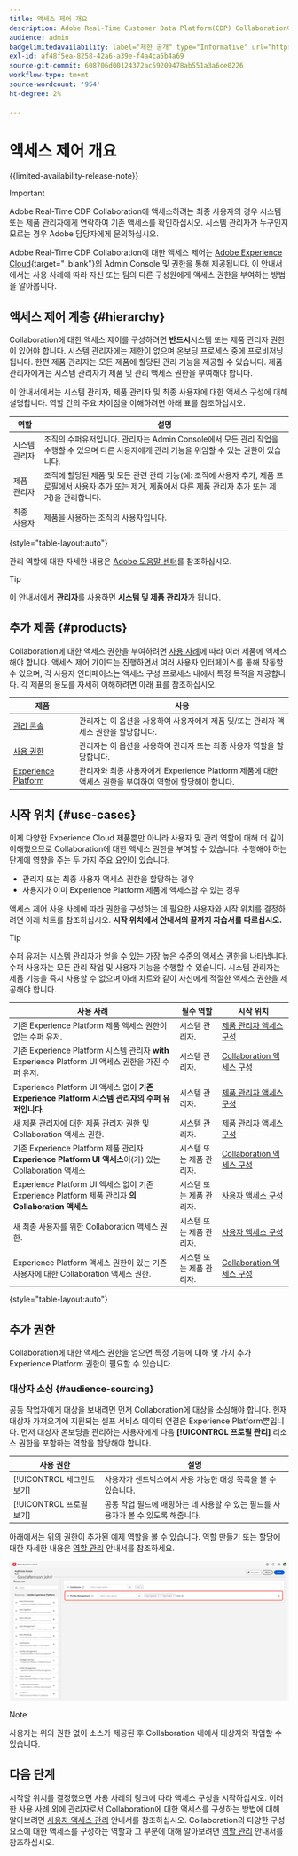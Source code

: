 ```yaml
---
title: 액세스 제어 개요
description: Adobe Real-Time Customer Data Platform(CDP) Collaboration에 대한 액세스 권한을 얻는 방법에 대해 알아봅니다.
audience: admin
badgelimitedavailability: label="제한 공개" type="Informative" url="https://helpx.adobe.com/kr/legal/product-descriptions/real-time-customer-data-platform-collaboration.html newtab=true"
exl-id: af48f5ea-8258-42a6-a39e-f4a4ca5b4a69
source-git-commit: 608706d00124372ac59209478ab551a3a6ce0226
workflow-type: tm+mt
source-wordcount: '954'
ht-degree: 2%

---
```


# 액세스 제어 개요

{{limited-availability-release-note}}

>[!IMPORTANT]
>
> Adobe Real-Time CDP Collaboration에 액세스하려는 최종 사용자의 경우 시스템 또는 제품 관리자에게 연락하여 기존 액세스를 확인하십시오. 시스템 관리자가 누구인지 모르는 경우 Adobe 담당자에게 문의하십시오.

Adobe Real-Time CDP Collaboration에 대한 액세스 제어는 [Adobe Experience Cloud](https://experience.adobe.com/){target="_blank"}의 Admin Console 및 권한을 통해 제공됩니다. 이 안내서에서는 사용 사례에 따라 자신 또는 팀의 다른 구성원에게 액세스 권한을 부여하는 방법을 알아봅니다.

## 액세스 제어 계층 {#hierarchy}

Collaboration에 대한 액세스 제어를 구성하려면 **반드시**&#x200B;시스템 또는 제품 관리자 권한이 있어야 합니다. 시스템 관리자에는 제한이 없으며 온보딩 프로세스 중에 프로비저닝됩니다. 한편 제품 관리자는 모든 제품에 할당된 관리 기능을 제공할 수 있습니다. 제품 관리자에게는 시스템 관리자가 제품 및 관리 액세스 권한을 부여해야 합니다.

이 안내서에서는 시스템 관리자, 제품 관리자 및 최종 사용자에 대한 액세스 구성에 대해 설명합니다. 역할 간의 주요 차이점을 이해하려면 아래 표를 참조하십시오.

| 역할 | 설명 |
| --- | --- | 
| 시스템 관리자 | 조직의 수퍼유저입니다. 관리자는 Admin Console에서 모든 관리 작업을 수행할 수 있으며 다른 사용자에게 관리 기능을 위임할 수 있는 권한이 있습니다. |
| 제품 관리자 | 조직에 할당된 제품 및 모든 관련 관리 기능(예: 조직에 사용자 추가, 제품 프로필에서 사용자 추가 또는 제거, 제품에서 다른 제품 관리자 추가 또는 제거)을 관리합니다. |
| 최종 사용자 | 제품을 사용하는 조직의 사용자입니다. |

{style="table-layout:auto"}

관리 역할에 대한 자세한 내용은 [Adobe 도움말 센터](https://helpx.adobe.com/kr/enterprise/using/admin-roles.html)를 참조하십시오.

>[!TIP]
>
>이 안내서에서 **관리자**&#x200B;를 사용하면 **시스템 및 제품 관리자**&#x200B;가 됩니다.

## 추가 제품 {#products}

Collaboration에 대한 액세스 권한을 부여하려면 [사용 사례](#use-cases)에 따라 여러 제품에 액세스해야 합니다. 액세스 제어 가이드는 진행하면서 여러 사용자 인터페이스를 통해 작동할 수 있으며, 각 사용자 인터페이스는 액세스 구성 프로세스 내에서 특정 목적을 제공합니다. 각 제품의 용도를 자세히 이해하려면 아래 표를 참조하십시오.

| 제품 | 사용 |
| --- | --- |
| [관리 콘솔](https://adminconsole.adobe.com/) | 관리자는 이 옵션을 사용하여 사용자에게 제품 및/또는 관리자 액세스 권한을 할당합니다. |
| [사용 권한](https://experience.adobe.com/) | 관리자는 이 옵션을 사용하여 관리자 또는 최종 사용자 역할을 할당합니다. |
| [Experience Platform](https://platform.adobe.com/) | 관리자와 최종 사용자에게 Experience Platform 제품에 대한 액세스 권한을 부여하여 역할에 할당해야 합니다. |

## 시작 위치 {#use-cases}

이제 다양한 Experience Cloud 제품뿐만 아니라 사용자 및 관리 역할에 대해 더 깊이 이해했으므로 Collaboration에 대한 액세스 권한을 부여할 수 있습니다. 수행해야 하는 단계에 영향을 주는 두 가지 주요 요인이 있습니다.

- 관리자 또는 최종 사용자 액세스 권한을 할당하는 경우
- 사용자가 이미 Experience Platform 제품에 액세스할 수 있는 경우

액세스 제어 사용 사례에 따라 권한을 구성하는 데 필요한 사용자와 시작 위치를 결정하려면 아래 차트를 참조하십시오. **시작 위치에서 안내서의 끝까지 자습서를 따르십시오.**

>[!TIP]
>
> 수퍼 유저는 시스템 관리자가 얻을 수 있는 가장 높은 수준의 액세스 권한을 나타냅니다. 수퍼 사용자는 모든 관리 작업 및 사용자 기능을 수행할 수 있습니다. 시스템 관리자는 제품 기능을 즉시 사용할 수 없으며 아래 차트와 같이 자신에게 적절한 액세스 권한을 제공해야 합니다.

| 사용 사례 | 필수 역할 | 시작 위치 |
| --- | --- | --- | 
| 기존 Experience Platform 제품 액세스 권한이 없는 수퍼 유저. | 시스템 관리자. | [제품 관리자 액세스 구성](./manage-user-access.md#admin-access) |
| 기존 Experience Platform 시스템 관리자 **with** Experience Platform UI 액세스 권한을 가진 수퍼 유저. | 시스템 관리자. | [Collaboration 액세스 구성](./manage-user-access.md#RTCDP-collab-access) |
| Experience Platform UI 액세스 없이 **기존 Experience Platform 시스템 관리자의 수퍼 유저입니다.** | 시스템 관리자. | [제품 관리자 액세스 구성](./manage-user-access.md#admin-access) |
| 새 제품 관리자에 대한 제품 관리자 권한 및 Collaboration 액세스 권한. | 시스템 관리자. | [제품 관리자 액세스 구성](./manage-user-access.md#admin-access) |
| 기존 Experience Platform 제품 관리자 **Experience Platform UI 액세스**&#x200B;이(가) 있는 Collaboration 액세스 | 시스템 또는 제품 관리자. | [Collaboration 액세스 구성](./manage-user-access.md#RTCDP-collab-access) |
| Experience Platform UI 액세스 없이 기존 Experience Platform 제품 관리자 **의 Collaboration 액세스** | 시스템 또는 제품 관리자. | [사용자 액세스 구성](./manage-user-access.md#user-access) |
| 새 최종 사용자를 위한 Collaboration 액세스 권한. | 시스템 또는 제품 관리자. | [사용자 액세스 구성](./manage-user-access.md#user-access) |
| Experience Platform 액세스 권한이 있는 기존 사용자에 대한 Collaboration 액세스 권한. | 시스템 또는 제품 관리자. | [Collaboration 액세스 구성](./manage-user-access.md#RTCDP-collab-access) |

{style="table-layout:auto"}

## 추가 권한

Collaboration에 대한 액세스 권한을 얻으면 특정 기능에 대해 몇 가지 추가 Experience Platform 권한이 필요할 수 있습니다.

### 대상자 소싱 {#audience-sourcing}

공동 작업자에게 대상을 보내려면 먼저 Collaboration에 대상을 소싱해야 합니다. 현재 대상자 가져오기에 지원되는 셀프 서비스 데이터 연결은 Experience Platform뿐입니다. 먼저 대상자 온보딩을 관리하는 사용자에게 다음 **[!UICONTROL 프로필 관리]** 리소스 권한을 포함하는 역할을 할당해야 합니다.

| 사용 권한 | 설명 |
| ---- | ---- |
| [!UICONTROL 세그먼트 보기] | 사용자가 샌드박스에서 사용 가능한 대상 목록을 볼 수 있습니다. |
| [!UICONTROL 프로필 보기] | 공동 작업 필드에 매핑하는 데 사용할 수 있는 필드를 사용자가 볼 수 있도록 해줍니다. |

아래에서는 위의 권한이 추가된 예제 역할을 볼 수 있습니다. 역할 만들기 또는 할당에 대한 자세한 내용은 [역할 관리](./manage-roles.md) 안내서를 참조하세요.

![세그먼트 보기 및 프로필 보기 권한이 있는 권한의 리소스 작업 영역이 프로필 관리 리소스에 추가되었습니다.](../../assets/permissions/sample-audience-role.png)

>[!NOTE]
>
>사용자는 위의 권한 없이 소스가 제공된 후 Collaboration 내에서 대상자와 작업할 수 있습니다.

## 다음 단계

시작할 위치를 결정했으면 사용 사례의 링크에 따라 액세스 구성을 시작하십시오. 이러한 사용 사례 외에 관리자로서 Collaboration에 대한 액세스를 구성하는 방법에 대해 알아보려면 [사용자 액세스 관리](manage-user-access.md) 안내서를 참조하십시오. Collaboration의 다양한 구성 요소에 대한 액세스를 구성하는 역할과 그 부분에 대해 알아보려면 [역할 관리](manage-roles.md) 안내서를 참조하십시오.
